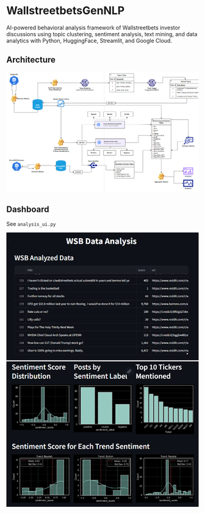 # WallstreetbetsGenNLP

AI-powered behavioral analysis framework of Wallstreetbets investor discussions using topic clustering, sentiment analysis, text mining, 
and data analytics with Python, HuggingFace, Streamlit, and Google Cloud.

## Architecture

![](img/architecture.png)

## Dashboard 

See `analysis_ui.py`

![](img/dashboard1.png)
![](img/dashboard2.png)

